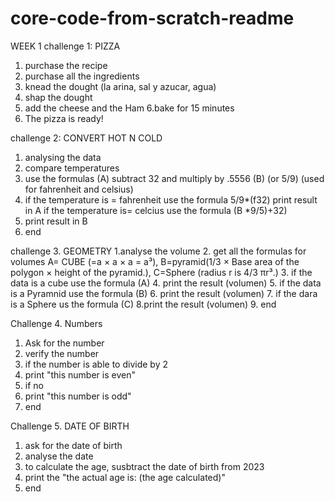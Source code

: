 # core-code-from-scratch-readme
WEEK 1 
challenge 1: PIZZA
1. purchase the recipe
2. purchase all the ingredients
3. knead the dought (la arina, sal y azucar, agua)
4. shap the dought
5. add the cheese and the Ham
6.bake for 15 minutes 
5. The pizza is ready!

challenge 2: CONVERT HOT N COLD
1. analysing the data
2. compare temperatures
3. use the formulas (A) subtract 32 and multiply by .5556 (B) (or 5/9) (used for fahrenheit and celsius)
4. if the temperature is = fahrenheit use the formula 5/9*(f32)
print result in A
if the temperature is= celcius use the formula (B *9/5)+32)
5. print result in B
6. end

challenge 3. GEOMETRY
1.analyse the volume 
2. get all the formulas for volumes A= CUBE (=a × a × a = a³), B=pyramid(1/3 × Base area of the polygon × height of the pyramid.), C=Sphere (radius r is 4/3 πr³.)
3. if the data is a cube use the formula (A)
4. print the result (volumen)
5. if the data is a Pyramnid use the formula (B)
6. print the result (volumen)
7. if the dara is a Sphere us the formula (C)
8.print the result (volumen)
9. end

Challenge 4. Numbers
1. Ask for the number 
2. verify the number 
3. if the number is able to divide by 2 
4. print "this number is even"
5. if no 
6. print "this number is odd"
7. end

Challenge 5. DATE OF BIRTH
1. ask for the date of birth
2. analyse the date
3. to calculate the age, susbtract the date of birth from 2023
4. print the "the actual age is: (the age calculated)" 
5. end
